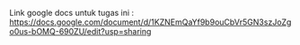 Link google docs untuk tugas ini : https://docs.google.com/document/d/1KZNEmQaYf9b9ouCbVr5GN3szJoZgo0us-bOMQ-690ZU/edit?usp=sharing